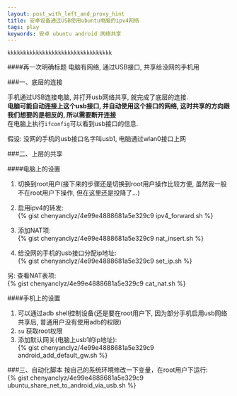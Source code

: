 ```yaml
---
layout: post_with_left_and_proxy_hint
title: 安卓设备通过USB使用ubuntu电脑的ipv4网络
tags: play
keywords: 安卓 ubuntu android 网络共享
---
```

    kkkkkkkkkkkkkkkkkkkkkkkkkkkkkkkkk     
####再一次明确标题
电脑有网络, 通过USB接口, 共享给没网的手机用


###一、底层的连接

手机通过USB连接电脑, 并打开usb网络共享, 就完成了底层的连接.    
**电脑可能自动连接上这个usb接口, 并自动使用这个接口的网络, 这时共享的方向跟我们想要的是相反的, 所以需要断开连接**    
在电脑上执行`ifconfig`可以看到usb接口的信息.    
    
假设: 没网的手机的usb接口名字叫usb1, 电脑通过wlan0接口上网     


###二、上层的共享

####电脑上的设置
1. 切换到root用户(接下来的步骤还是切换到root用户操作比较方便, 虽然我一般不在root用户下操作, 但在这里还是投降了...)    

2. 启用ipv4的转发:     
{% gist chenyanclyz/4e99e4888681a5e329c9 ipv4_forward.sh %}

3. 添加NAT项:    
{% gist chenyanclyz/4e99e4888681a5e329c9 nat_insert.sh %}

4. 给没网的手机的usb接口分配ip地址:    
{% gist chenyanclyz/4e99e4888681a5e329c9 set_ip.sh %}

另: 查看NAT表项:    
{% gist chenyanclyz/4e99e4888681a5e329c9 cat_nat.sh %}

####手机上的设置
1. 可以通过adb shell控制设备(还是要在root用户下, 因为部分手机启用usb网络共享后, 普通用户没有使用adb的权限)    
2. `su` 获取root权限
3. 添加默认网关(电脑上usb1的ip地址):    
{% gist chenyanclyz/4e99e4888681a5e329c9 android_add_default_gw.sh %}


###三、自动化脚本
按自己的系统环境修改一下变量，在root用户下运行:    
{% gist chenyanclyz/4e99e4888681a5e329c9 ubuntu_share_net_to_android_via_usb.sh %}

